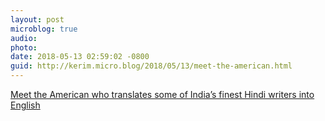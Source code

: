 ```yaml
---
layout: post
microblog: true
audio: 
photo: 
date: 2018-05-13 02:59:02 -0800
guid: http://kerim.micro.blog/2018/05/13/meet-the-american.html
---
```

[Meet the American who translates some of India’s finest Hindi writers into English](https://scroll.in/article/878800/meet-the-american-who-translates-some-of-indias-finest-hindi-writers-into-english)
